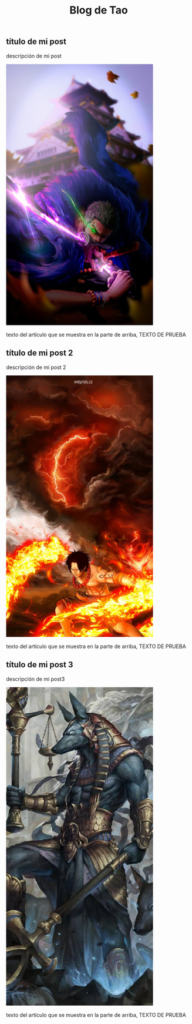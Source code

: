 <!DOCTYPE html>
<html> 
<head>
        <title>titulo</title>
</head>
<body> 
    <header>
    <h1>Blog de Tao</1>
  </header>
    <section>
    <article> 
    <h2>título de mi post</h2>
    <p>descripción de mi post</p>
    <img src="img/zoro.jpg" width="400"/>
    <p>texto del artículo que se muestra en la parte de arriba, TEXTO DE PRUEBA</p>
    </article>
    <article> 
    <h2>título de mi post 2</h2>
    <p>descripción de mi post 2</p>
    <img src="img/ice.jpeg" width="400"/>
    <p>texto del artículo que se muestra en la parte de arriba, TEXTO DE PRUEBA</p>
    </article>
    <article> 
    <h2>título de mi post 3</h2>
    <p>descripción de mi post3</p>
    <img src="img/chacal.jpg" width="400"/>
    <p>texto del artículo que se muestra en la parte de arriba, TEXTO DE PRUEBA</p>
    </article>
    </section>
    <footer></footer>
</body>
</html>